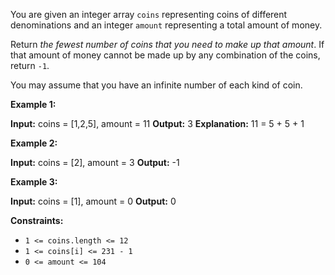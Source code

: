You are given an integer array `coins` representing coins of different denominations and an integer `amount` representing a total amount of money.

Return _the fewest number of coins that you need to make up that amount_. If that amount of money cannot be made up by any combination of the coins, return `-1`.

You may assume that you have an infinite number of each kind of coin.

**Example 1:**

**Input:** coins = \[1,2,5\], amount = 11
**Output:** 3
**Explanation:** 11 = 5 + 5 + 1

**Example 2:**

**Input:** coins = \[2\], amount = 3
**Output:** -1

**Example 3:**

**Input:** coins = \[1\], amount = 0
**Output:** 0

**Constraints:**

*   `1 <= coins.length <= 12`
*   `1 <= coins[i] <= 231 - 1`
*   `0 <= amount <= 104`